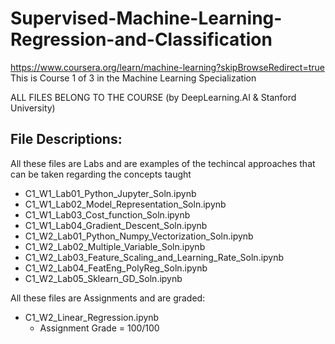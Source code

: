 # Supervised-Machine-Learning-Regression-and-Classification
https://www.coursera.org/learn/machine-learning?skipBrowseRedirect=true
This is Course 1 of 3 in the Machine Learning Specialization

ALL FILES BELONG TO THE COURSE (by DeepLearning.AI & Stanford University)

## File Descriptions:
All these files are Labs and are examples of the techincal approaches that can be taken regarding the concepts taught
- C1_W1_Lab01_Python_Jupyter_Soln.ipynb
- C1_W1_Lab02_Model_Representation_Soln.ipynb
- C1_W1_Lab03_Cost_function_Soln.ipynb
- C1_W1_Lab04_Gradient_Descent_Soln.ipynb
- C1_W2_Lab01_Python_Numpy_Vectorization_Soln.ipynb
- C1_W2_Lab02_Multiple_Variable_Soln.ipynb
- C1_W2_Lab03_Feature_Scaling_and_Learning_Rate_Soln.ipynb
- C1_W2_Lab04_FeatEng_PolyReg_Soln.ipynb
- C1_W2_Lab05_Sklearn_GD_Soln.ipynb

All these files are Assignments and are graded:
- C1_W2_Linear_Regression.ipynb
  - Assignment Grade = 100/100
